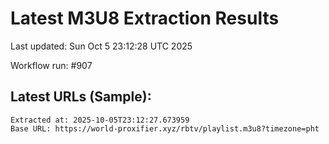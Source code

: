 # Latest M3U8 Extraction Results

Last updated: Sun Oct  5 23:12:28 UTC 2025

Workflow run: #907

## Latest URLs (Sample):
```
Extracted at: 2025-10-05T23:12:27.673959
Base URL: https://world-proxifier.xyz/rbtv/playlist.m3u8?timezone=pht

```

